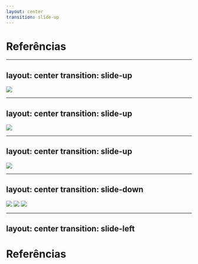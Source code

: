```yaml
---
layout: center
transition: slide-up
---
```


# Referências

---
layout: center
transition: slide-up
---

<img src="/assets/books/clean-code.jpg" class="w-90"/>
<!-- - Clean Code - Robert Martin -->

---
layout: center
transition: slide-up
---

<img src="/assets/books/a-arte-de-escrever-programas-legiveis.jpg" class="w-80"/>

---
layout: center
transition: slide-up
---

<img src="/assets/books/refactoring.jpg" class="w-80"/>

---
layout: center
transition: slide-down
---

<div class="grid grid-cols-3 gap-20 items-center">
  <img src="/assets/books/clean-code-folder.jpg" class="h-full" />
  <img src="/assets/books/a-arte-de-escrever-programas-legiveis.jpg" class="h-full" />
  <img src="/assets/books/refactoring.jpg" class="h-full" />
</div>

---
layout: center
transition: slide-left
---

# Referências